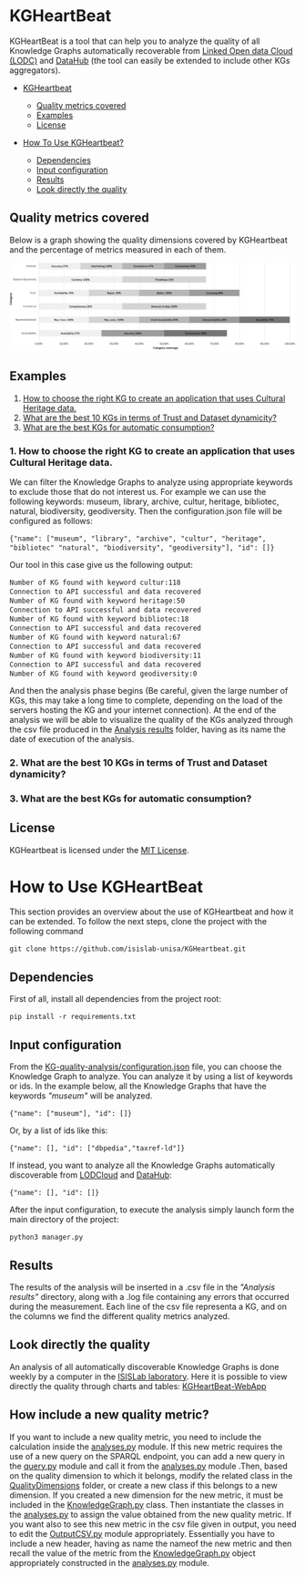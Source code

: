 # KGHeartBeat
KGHeartBeat is a tool that can help you to analyze the quality of all Knowledge Graphs automatically recoverable from [Linked Open data Cloud (LODC)](https://lod-cloud.net) and [DataHub](https://old.datahub.io/) (the tool can easily be extended to include other KGs aggregators).
- [KGHeartbeat](#kgheartbeat)
    - [Quality metrics covered](#quality-metrics-covered)
    - [Examples](#examples)
    - [License](#license)

- [How To Use KGHeartbeat?](#how-to-use-kgheartbeat)
    - [Dependencies](#dependencies)
    - [Input configuration](#input-configuration)
    - [Results](#results)
    -  [Look directly the quality](#look-directly-the-quality)

## Quality metrics covered
Below is a graph showing the quality dimensions covered by KGHeartbeat and the percentage of metrics measured in each of them.

![Quality metrics covered by KGHeartbeat](quality_metrics.png)

## Examples
1. [How to choose the right KG to create an application that uses Cultural Heritage data.](#1-how-to-choose-the-right-kg-to-create-an-application-that-uses-cultural-heritage-data)
2. [What are the best 10 KGs in terms of Trust and Dataset dynamicity?](#2-what-are-the-best-10-kgs-in-terms-of-trust-and-dataset-dynamicity)
3. [What are the best KGs for automatic consumption?](#3-what-are-the-best-kgs-for-automatic-consumption)

### 1. How to choose the right KG to create an application that uses Cultural Heritage data.
We can filter the Knowledge Graphs to analyze using appropriate keywords to exclude those that do not interest us. For example we can use the following keywords: museum, library, archive, cultur, heritage, bibliotec, natural, biodiversity, geodiversity. Then the configuration.json file will be configured as follows:
```
{"name": ["museum", "library", "archive", "cultur", "heritage", "bibliotec" "natural", "biodiversity", "geodiversity"], "id": []}
```
Our tool in this case give us the following output:
```
Number of KG found with keyword cultur:118
Connection to API successful and data recovered
Number of KG found with keyword heritage:50
Connection to API successful and data recovered
Number of KG found with keyword bibliotec:18
Connection to API successful and data recovered
Number of KG found with keyword natural:67
Connection to API successful and data recovered
Number of KG found with keyword biodiversity:11
Connection to API successful and data recovered
Number of KG found with keyword geodiversity:0
```
And then the analysis phase begins (Be careful, given the large number of KGs, this may take a long time to complete, depending on the load of the servers hosting the KG and your internet connection). At the end of the analysis we will be able to visualize the quality of the KGs analyzed through the csv file produced in the [Analysis results](/Analysis%20results/) folder, having as its name the date of execution of the analysis.


### 2. What are the best 10 KGs in terms of Trust and Dataset dynamicity?



### 3. What are the best KGs for automatic consumption?

## License
KGHeartbeat is licensed under the [MIT License](https://opensource.org/license/mit/).

# How to Use KGHeartBeat
This section provides an overview about the use of KGHeartbeat and how it can be extended.
To follow the next steps, clone the project with the following command
```
git clone https://github.com/isislab-unisa/KGHeartbeat.git
```

## Dependencies
First of all, install all dependencies from the project root:
```
pip install -r requirements.txt
```
## Input configuration
From the [KG-quality-analysis/configuration.json](configuration.json) file, you can choose the Knowledge Graph to analyze. You can analyze it by using a list of keywords or ids. In the example below, all the Knowledge Graphs that have the keywords *"museum"* will be analyzed.
```
{"name": ["museum"], "id": []}
```
Or, by a list of ids like this:
```
{"name": [], "id": ["dbpedia","taxref-ld"]}
```
If instead, you want to analyze all the Knowledge Graphs automatically discoverable from [LODCloud](https://lod-cloud.net/) and [DataHub](https://old.datahub.io/):
```
{"name": [], "id": []}
```
After the input configuration, to execute the analysis simply launch form the main directory of the project:
```
python3 manager.py
```
## Results
The results of the analysis will be inserted in a .csv file in the *"Analysis results"* directory, along with a .log file containing any errors that occurred during the measurement. Each line of the csv file representa a KG, and on the columns we find the different quality metrics analyzed.

## Look directly the quality
An analysis of all automatically discoverable Knowledge Graphs is done weekly by a computer in the [ISISLab laboratory](https://www.isislab.it/). Here it is possible to view directly the quality through charts and tables: [KGHeartBeat-WebApp](http://www.isislab.it:12280/kgheartbeat/)

## How include a new quality metric?
If you want to include a new quality metric, you need to include the calculation inside the [analyses.py](analyses.py) module. If this new metric requires the use of a new query on the SPARQL endpoint, you can add a new query in the [query.py](query.py) module and call it from the [analyses.py](analyses.py) module .Then, based on the quality dimension to which it belongs, modify the related class in the [QualityDimensions](/QualityDimensions/) folder, or create a new class if this belongs to a new dimension. If you created a new dimension for the new metric, it must be included in the [KnowledgeGraph.py](KnowledgeGraph.py) class. Then instantiate the classes in the [analyses.py](analyses.py) to assign the value obtained from the new quality metric. If you want also to see this new metric in the csv file given in output, you need to edit the [OutputCSV.py](OutputCSV.py) module appropriately. Essentially you have to include a new header, having as name the nameof the new metric and then recall the value of the metric from the [KnowledgeGraph.py](KnowledgeGraph.py) object appropriately constructed in the [analyses.py](analyses.py) module.
